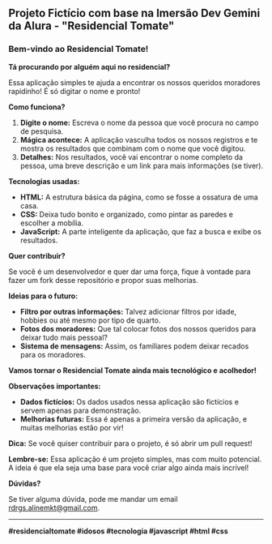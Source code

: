 ## **Projeto Fictício com base na Imersão Dev Gemini da Alura - "Residencial Tomate"**

###  **Bem-vindo ao Residencial Tomate!** 

**Tá procurando por alguém aqui no residencial?** 

Essa aplicação simples te ajuda a encontrar os nossos queridos moradores rapidinho! É só digitar o nome e pronto!

**Como funciona?** 

1. **Digite o nome:** Escreva o nome da pessoa que você procura no campo de pesquisa.
2. **Mágica acontece:** A aplicação vasculha todos os nossos registros e te mostra os resultados que combinam com o nome que você digitou.
3. **Detalhes:** Nos resultados, você vai encontrar o nome completo da pessoa, uma breve descrição e um link para mais informações (se tiver).

**Tecnologias usadas:** ️

* **HTML:** A estrutura básica da página, como se fosse a ossatura de uma casa.
* **CSS:** Deixa tudo bonito e organizado, como pintar as paredes e escolher a mobília.
* **JavaScript:** A parte inteligente da aplicação, que faz a busca e exibe os resultados.

**Quer contribuir?** 

Se você é um desenvolvedor e quer dar uma força, fique à vontade para fazer um fork desse repositório e propor suas melhorias. 

**Ideias para o futuro:** 

* **Filtro por outras informações:** Talvez adicionar filtros por idade, hobbies ou até mesmo por tipo de quarto.
* **Fotos dos moradores:** Que tal colocar fotos dos nossos queridos para deixar tudo mais pessoal?
* **Sistema de mensagens:** Assim, os familiares podem deixar recados para os moradores.

**Vamos tornar o Residencial Tomate ainda mais tecnológico e acolhedor!**

**Observações importantes:**

* **Dados fictícios:** Os dados usados nessa aplicação são fictícios e servem apenas para demonstração.
* **Melhorias futuras:** Essa é apenas a primeira versão da aplicação, e muitas melhorias estão por vir!

**Dica:** Se você quiser contribuir para o projeto, é só abrir um pull request!

**Lembre-se:** Essa aplicação é um projeto simples, mas com muito potencial. A ideia é que ela seja uma base para você criar algo ainda mais incrível!

**Dúvidas?**

Se tiver alguma dúvida, pode me mandar um email rdrgs.alinemkt@gmail.com.

---

**#residencialtomate #idosos #tecnologia #javascript #html #css**
